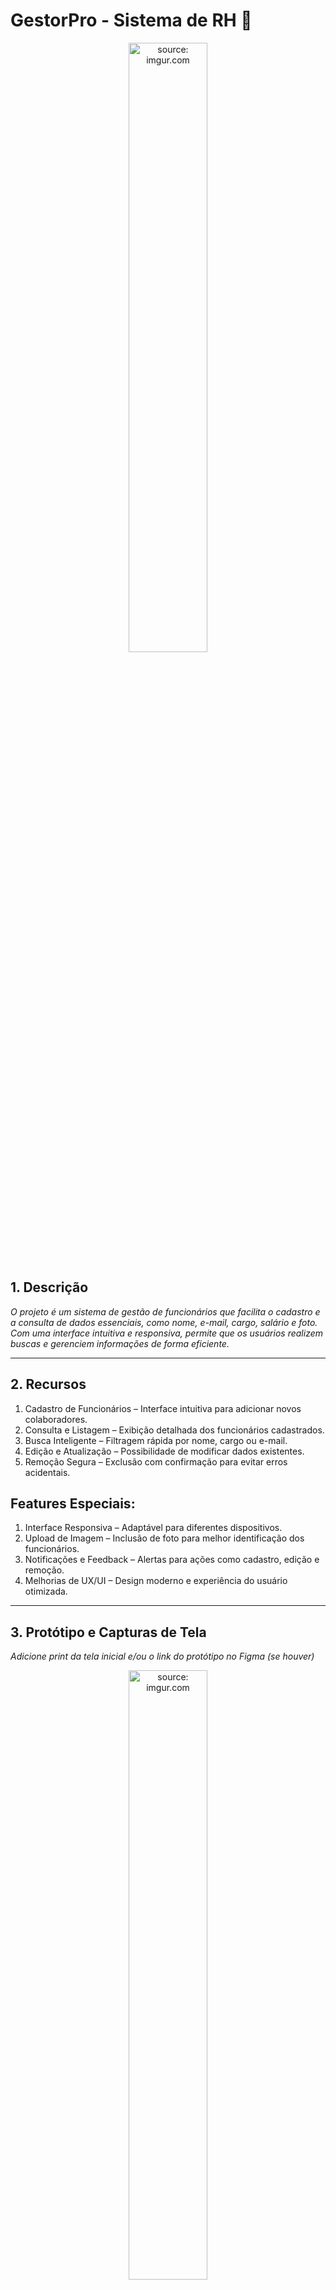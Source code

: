 # GestorPro - Sistema de RH 📝

<div align="center">
    <img src="https://ik.imagekit.io/a210gfzra/GestorPro/logo_rh.png?updatedAt=1740509915787" title="source: imgur.com" width="50%"/>
</div>

## 1. Descrição

*O projeto é um sistema de gestão de funcionários que facilita o cadastro e a consulta de dados essenciais, como nome, e-mail, cargo, salário e foto. Com uma interface intuitiva e responsiva, permite que os usuários realizem buscas e gerenciem informações de forma eficiente.*

------

## 2. Recursos

1. Cadastro de Funcionários – Interface intuitiva para adicionar novos colaboradores.
2. Consulta e Listagem – Exibição detalhada dos funcionários cadastrados.
3. Busca Inteligente – Filtragem rápida por nome, cargo ou e-mail.
4. Edição e Atualização – Possibilidade de modificar dados existentes.
5. Remoção Segura – Exclusão com confirmação para evitar erros acidentais.

## Features Especiais:
1. Interface Responsiva – Adaptável para diferentes dispositivos.
2. Upload de Imagem – Inclusão de foto para melhor identificação dos funcionários.
3. Notificações e Feedback – Alertas para ações como cadastro, edição e remoção.
4. Melhorias de UX/UI – Design moderno e experiência do usuário otimizada.

------

## 3. Protótipo e Capturas de Tela



*Adicione print da tela inicial e/ou o link do protótipo no Figma (se houver)*

<div align="center">
    <img src="mudar" title="source: imgur.com" width="50%"/>
</div>

<br />

<a href="https://imgur.com/vK8ulM5"><img src="https://i.imgur.com/vK8ulM5.png" title="source: imgur.com" width="3%"/></a> [Protótipo desenvolvido no Figma](link para o Figma do Projeto)

------

## 4. Tecnologias

| Item                         | Descrição  |
| ---------------------------- | ---------- |
| **Servidor**                 | Node JS    |
| **Linguagem de programação** | TypeScript |
| **Biblioteca**               | React JS   |
| **Build**                    | Vite       |
| **Framework de Estilização** | Tailwind   |
| **Framework do Backend    ** | NestJS     |


---

## 5. Pré-requisitos

Antes de iniciar, certifique-se de ter as seguintes ferramentas instaladas:

- Node.js (https://nodejs.org/) (v16+)
- yarn (https://yarnpkg.com/)
- API NestJS API NestJS (https://docs.nestjs.com/)

---

## 6. Configuração e Execução

1. Clone o repositório do Projeto
2. Instale as dependências: `yarn`
3. Clone o repositório do Projeto Backend: (https://github.com/Projeto-Integrador-Modelo-Gp01-Js06/rh-backend)
4. Siga as instruções de **Configuração e Execução** descritas no README do Projeto Backend
5. Adicione o endereço de execução do projeto na variável de ambiente **VITE_API_URL**, no projeto React
6. Execute o Projeto React: `yarn dev`
7. A aplicação React estará disponível no endereço: `http://localhost:5173`

---

## 7. Estrutura do Projeto

```plaintext
src/
│
├── components/       # Componentes reutilizáveis
├── contexts/         # Gerenciamento de estado global (ex: autenticação)
├── models/           # Estrutura de dados da aplicação-
├── pages/            # Páginas da aplicação
├── services/         # Integração com a API (requisições HTTP)
├── utils/            # Funções auxiliares (alerts)
└── App.tsx           # Componente principal da aplicação
```

---

## 8. Como Contribuir

1. Faça um fork do projeto
2. Crie uma branch com a sua feature (`git checkout -b minha-feature`)
3. Commit suas mudanças (`git commit -m 'Adiciona nova feature'`)
4. Faça um push para a branch (`git push origin minha-feature`)
5. Abra um Pull Request
